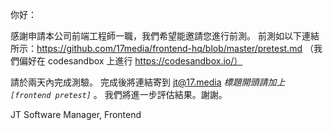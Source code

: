 你好：

感謝申請本公司前端工程師一職，我們希望能邀請您進行前測。
前測如以下連結所示：https://github.com/17media/frontend-hq/blob/master/pretest.md
（我們偏好在 codesandbox 上進行 https://codesandbox.io/）

請於兩天內完成測驗。
完成後將連結寄到 [jt@17.media](mailto:jt@17.media) *標題開頭請加上 `[frontend pretest]`* 。
我們將進一步評估結果。謝謝。

JT
Software Manager, Frontend
